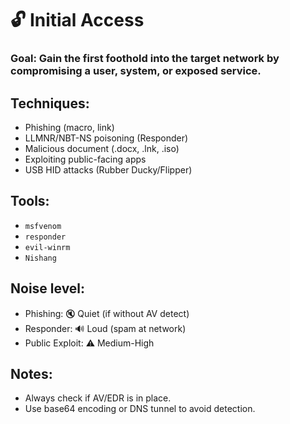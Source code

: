 # 🔓 Initial Access
###  Goal: Gain the first foothold into the target network by compromising a user, system, or exposed service.

## Techniques:
- Phishing (macro, link)
- LLMNR/NBT-NS poisoning (Responder)
- Malicious document (.docx, .lnk, .iso)
- Exploiting public-facing apps
- USB HID attacks (Rubber Ducky/Flipper)

## Tools:
- `msfvenom`
- `responder`
- `evil-winrm`
- `Nishang`

## Noise level:
- Phishing: 🔇 Quiet (if without AV detect)
- Responder: 🔊 Loud (spam at network)
- Public Exploit: ⚠️ Medium-High

## Notes:
- Always check if AV/EDR is in place.
- Use base64 encoding or DNS tunnel to avoid detection.
